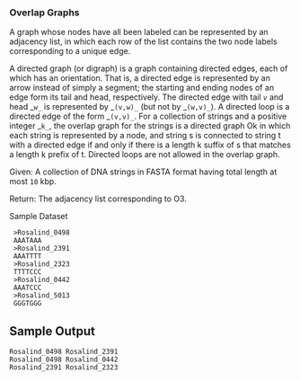 ### Overlap Graphs

A graph whose nodes have all been labeled can be represented by an adjacency list, in which each row of the list contains the two node labels corresponding to a unique edge.
 
A directed graph (or digraph) is a graph containing directed edges, each of  which has an orientation. That is, a directed edge is represented by an arrow instead of simply a segment; the starting and ending nodes of an edge form its tail and head, respectively. The directed edge with tail _`v`_ and head _`w_` is represented by _`(v,w)_` (but not by _`(w,v)_`). A directed loop is a directed edge of  the form _`(v,v)_`.  For a collection of strings and a positive integer _`k_`, the overlap graph for  the strings is a directed graph Ok in which each string is represented by a  node, and string s is connected to string t with a directed edge if and only  if there is a length k suffix of s that matches a length k prefix of t.
 Directed loops are not allowed in the overlap graph.
 
 Given: A collection of DNA strings in FASTA format having total length at most `10` kbp.
 
 Return: The adjacency list corresponding to O3.
 
 Sample Dataset

```
 >Rosalind_0498
 AAATAAA
 >Rosalind_2391
 AAATTTT
 >Rosalind_2323
 TTTTCCC
 >Rosalind_0442
 AAATCCC
 >Rosalind_5013
 GGGTGGG
 ```
 
 Sample Output
 -------------
 ```
 Rosalind_0498 Rosalind_2391
 Rosalind_0498 Rosalind_0442
 Rosalind_2391 Rosalind_2323
```
